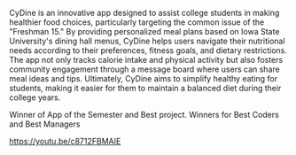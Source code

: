 CyDine is an innovative app designed to assist college students in making healthier food choices, particularly targeting the common issue of the "Freshman 15." By providing personalized meal plans based on Iowa State University's dining hall menus, CyDine helps users navigate their nutritional needs according to their preferences, fitness goals, and dietary restrictions. The app not only tracks calorie intake and physical activity but also fosters community engagement through a message board where users can share meal ideas and tips. Ultimately, CyDine aims to simplify healthy eating for students, making it easier for them to maintain a balanced diet during their college years.

Winner of App of the Semester and Best project. Winners for Best Coders and Best Managers

https://youtu.be/c8712FBMAIE
